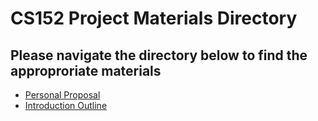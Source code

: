 # CS152 Project Materials Directory

## Please navigate the directory below to find the approproriate materials
* [Personal Proposal](https://max-baum.github.io/cs152projectproposal/personalproposal)
* [Introduction Outline](https://max-baum.github.io/cs152projectproposal/introductionoutline)
